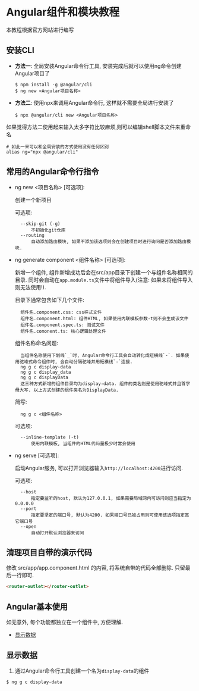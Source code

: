 # Angular组件和模块教程

本教程根据官方网站进行编写


## 安装CLI

+ **方法一**: 
    全局安装Angular命令行工具, 安装完成后就可以使用ng命令创建Angular项目了
    ```shell
    $ npm install -g @angular/cli
    $ ng new <Angular项目名称>
    ```
+ **方法二**: 
    使用npx来调用Angular命令行, 这样就不需要全局进行安装了
    ```shell
    $ npx @angular/cli new <Angular项目名称>
    ```

如果觉得方法二使用起来输入太多字符比较麻烦,则可以编辑shell脚本文件来重命名
```
# 如此一来可以和全局安装的方式使用没有任何区别
alias ng="npx @angular/cli"
```

## 常用的Angular命令行指令

+ ng new <项目名称> [可选项]: 

    创建一个新项目 

    可选项:

        --skip-git (-g) 
            不初始化git仓库
        --routing       
            自动添加路由模块, 如果不添加该选项则会在创建项目时进行询问是否添加路由模块.

+ ng generate component <组件名称> [可选项]: 

    新增一个组件, 组件新增成功后会在src/app目录下创建一个与组件名称相同的目录. 同时会自动在`app.module.ts`文件中将组件导入(注意: 如果未将组件导入则无法使用!). 

    目录下通常包含如下几个文件:

        组件名.component.css: css样式文件
        组件名.component.html: 组件HTML, 如果使用内联模板参数-t则不会生成该文件
        组件名.component.spec.ts: 测试文件
        组件名.comonent.ts: 核心逻辑处理文件

    组件名称命名问题:

        当组件名称使用下划线`_`时, Angular命令行工具会自动转化成短横线`-`. 如果使用驼峰式命令组件时, 会自动分隔驼峰并用短横线`-`连接.
        ng g c display-data
        ng g c display_data
        ng g c displayData
        这三种方式新增的组件目录均为display-data. 组件的类名则是使用驼峰式并且首字母大写. 以上方式创建的组件类名为DisplayData.

    简写:
        
        ng g c <组件名称>

    可选项:

        --inline-template (-t)
            使用内联模板, 当组件的HTML代码量极少时常会使用

+ ng serve [可选项]: 

    启动Angular服务, 可以打开浏览器输入`http://localhost:4200`进行访问.

    可选项:

        --host
            指定要监听的host, 默认为127.0.0.1, 如果需要局域网内可访问则应当指定为0.0.0.0
        --port
            指定要坚定的端口号, 默认为4200. 如果端口号已被占用则可使用该选项指定其它端口号
        --open
            自动打开默认浏览器来访问

## 清理项目自带的演示代码

修改 src/app/app.component.html 的内容, 将系统自带的代码全部删除. 只留最后一行即可.

```html
<router-outlet></router-outlet>
```

## Angular基本使用

如无意外, 每个功能都独立在一个组件中, 方便理解.

+ [显示数据](#显示数据)



## 显示数据

1. 通过Angular命令行工具创建一个名为`display-data`的组件
```shell
$ ng g c display-data
```
